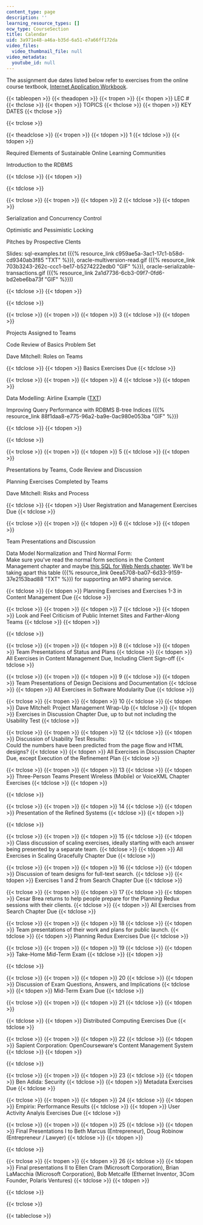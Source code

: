 ```yaml
---
content_type: page
description: ''
learning_resource_types: []
ocw_type: CourseSection
title: Calendar
uid: 3a971e48-a46a-b35d-6a51-e7a66ff172da
video_files:
  video_thumbnail_file: null
video_metadata:
  youtube_id: null
---
```


The assignment due dates listed below refer to exercises from the online course textbook, [Internet Application Workbook](http://philip.greenspun.com/internet-application-workbook/).

{{< tableopen >}}
{{< theadopen >}}
{{< tropen >}}
{{< thopen >}}
LEC #
{{< thclose >}}
{{< thopen >}}
TOPICS
{{< thclose >}}
{{< thopen >}}
KEY DATES
{{< thclose >}}

{{< trclose >}}

{{< theadclose >}}
{{< tropen >}}
{{< tdopen >}}
1
{{< tdclose >}}
{{< tdopen >}}


Required Elements of Sustainable Online Learning Communities

Introduction to the RDBMS


{{< tdclose >}}
{{< tdopen >}}

{{< tdclose >}}

{{< trclose >}}
{{< tropen >}}
{{< tdopen >}}
2
{{< tdclose >}}
{{< tdopen >}}


Serialization and Concurrency Control

Optimistic and Pessimistic Locking

Pitches by Prospective Clents

Slides: sql-examples.txt ({{% resource_link c959ae5a-3ac1-17c1-b58d-cd9340ab3f85 "TXT" %}}), oracle-multiversion-read.gif ({{% resource_link 703b3243-262c-ccc1-be17-b5274222edb0 "GIF" %}}), oracle-serializable-transactions.gif ({{% resource_link 2a1d7736-6cb3-09f7-0fd6-bd2ebe6ba73f "GIF" %}}))


{{< tdclose >}}
{{< tdopen >}}

{{< tdclose >}}

{{< trclose >}}
{{< tropen >}}
{{< tdopen >}}
3
{{< tdclose >}}
{{< tdopen >}}


Projects Assigned to Teams

Code Review of Basics Problem Set

Dave Mitchell: Roles on Teams


{{< tdclose >}}
{{< tdopen >}}
Basics Exercises Due
{{< tdclose >}}

{{< trclose >}}
{{< tropen >}}
{{< tdopen >}}
4
{{< tdclose >}}
{{< tdopen >}}


Data Modelling: Airline Example ([TXT](/courses/electrical-engineering-and-computer-science/6-171-software-engineering-for-web-applications-fall-2003/calendar/airlinereservationsystem.txt))

Improving Query Performance with RDBMS B-tree Indices ({{% resource_link 88f1daa8-e775-96a2-ba9e-0ac980e053ba "GIF" %}})


{{< tdclose >}}
{{< tdopen >}}

{{< tdclose >}}

{{< trclose >}}
{{< tropen >}}
{{< tdopen >}}
5
{{< tdclose >}}
{{< tdopen >}}


Presentations by Teams, Code Review and Discussion

Planning Exercises Completed by Teams

Dave Mitchell: Risks and Process


{{< tdclose >}}
{{< tdopen >}}
User Registration and Management Exercises Due
{{< tdclose >}}

{{< trclose >}}
{{< tropen >}}
{{< tdopen >}}
6
{{< tdclose >}}
{{< tdopen >}}


Team Presentations and Discussion

Data Model Normalization and Third Normal Form:  
Make sure you've read the normal form sections in the Content Management chapter and maybe [this SQL for Web Nerds chapter](http://philip.greenspun.com/sql/normalization). We'll be taking apart this table ({{% resource_link 0eea5708-ba07-6d33-9159-37e2153bad88 "TXT" %}}) for supporting an MP3 sharing service.


{{< tdclose >}}
{{< tdopen >}}
Planning Exercises and Exercises 1-3 in Content Management Due
{{< tdclose >}}

{{< trclose >}}
{{< tropen >}}
{{< tdopen >}}
7
{{< tdclose >}}
{{< tdopen >}}
Look and Feel Criticism of Public Internet Sites and Farther-Along Teams
{{< tdclose >}}
{{< tdopen >}}

{{< tdclose >}}

{{< trclose >}}
{{< tropen >}}
{{< tdopen >}}
8
{{< tdclose >}}
{{< tdopen >}}
Team Presentations of Status and Plans
{{< tdclose >}}
{{< tdopen >}}
All Exercises in Content Management Due, Including Client Sign-off
{{< tdclose >}}

{{< trclose >}}
{{< tropen >}}
{{< tdopen >}}
9
{{< tdclose >}}
{{< tdopen >}}
Team Presentations of Design Decisions and Documentation
{{< tdclose >}}
{{< tdopen >}}
All Exercises in Software Modularity Due
{{< tdclose >}}

{{< trclose >}}
{{< tropen >}}
{{< tdopen >}}
10
{{< tdclose >}}
{{< tdopen >}}
Dave Mitchell: Project Management Wrap-Up
{{< tdclose >}}
{{< tdopen >}}
Exercises in Discussion Chapter Due, up to but not including the Usability Test
{{< tdclose >}}

{{< trclose >}}
{{< tropen >}}
{{< tdopen >}}
12
{{< tdclose >}}
{{< tdopen >}}
Discussion of Usability Test Results:  
Could the numbers have been predicted from the page flow and HTML designs?
{{< tdclose >}}
{{< tdopen >}}
All Exercises in Discussion Chapter Due, except Execution of the Refinement Plan
{{< tdclose >}}

{{< trclose >}}
{{< tropen >}}
{{< tdopen >}}
13
{{< tdclose >}}
{{< tdopen >}}
Three-Person Teams Present Wireless (Mobile) or VoiceXML Chapter Exercises
{{< tdclose >}}
{{< tdopen >}}

{{< tdclose >}}

{{< trclose >}}
{{< tropen >}}
{{< tdopen >}}
14
{{< tdclose >}}
{{< tdopen >}}
Presentation of the Refined Systems
{{< tdclose >}}
{{< tdopen >}}

{{< tdclose >}}

{{< trclose >}}
{{< tropen >}}
{{< tdopen >}}
15
{{< tdclose >}}
{{< tdopen >}}
Class discussion of scaling exercises, ideally starting with each answer being presented by a separate team.
{{< tdclose >}}
{{< tdopen >}}
All Exercises in Scaling Gracefully Chapter Due
{{< tdclose >}}

{{< trclose >}}
{{< tropen >}}
{{< tdopen >}}
16
{{< tdclose >}}
{{< tdopen >}}
Discussion of team designs for full-text search.
{{< tdclose >}}
{{< tdopen >}}
Exercises 1 and 2 from Search Chapter Due
{{< tdclose >}}

{{< trclose >}}
{{< tropen >}}
{{< tdopen >}}
17
{{< tdclose >}}
{{< tdopen >}}
Cesar Brea returns to help people prepare for the Planning Redux sessions with their clients.
{{< tdclose >}}
{{< tdopen >}}
All Exercises from Search Chapter Due
{{< tdclose >}}

{{< trclose >}}
{{< tropen >}}
{{< tdopen >}}
18
{{< tdclose >}}
{{< tdopen >}}
Team presentations of their work and plans for public launch.
{{< tdclose >}}
{{< tdopen >}}
Planning Redux Exercises Due
{{< tdclose >}}

{{< trclose >}}
{{< tropen >}}
{{< tdopen >}}
19
{{< tdclose >}}
{{< tdopen >}}
Take-Home Mid-Term Exam
{{< tdclose >}}
{{< tdopen >}}

{{< tdclose >}}

{{< trclose >}}
{{< tropen >}}
{{< tdopen >}}
20
{{< tdclose >}}
{{< tdopen >}}
Discussion of Exam Questions, Answers, and Implications
{{< tdclose >}}
{{< tdopen >}}
Mid-Term Exam Due
{{< tdclose >}}

{{< trclose >}}
{{< tropen >}}
{{< tdopen >}}
21
{{< tdclose >}}
{{< tdopen >}}

{{< tdclose >}}
{{< tdopen >}}
Distributed Computing Exercises Due
{{< tdclose >}}

{{< trclose >}}
{{< tropen >}}
{{< tdopen >}}
22
{{< tdclose >}}
{{< tdopen >}}
Sapient Corporation: OpenCourseware's Content Management System
{{< tdclose >}}
{{< tdopen >}}

{{< tdclose >}}

{{< trclose >}}
{{< tropen >}}
{{< tdopen >}}
23
{{< tdclose >}}
{{< tdopen >}}
Ben Adida: Security
{{< tdclose >}}
{{< tdopen >}}
Metadata Exercises Due
{{< tdclose >}}

{{< trclose >}}
{{< tropen >}}
{{< tdopen >}}
24
{{< tdclose >}}
{{< tdopen >}}
Empirix: Performance Results
{{< tdclose >}}
{{< tdopen >}}
User Activity Analyis Exercises Due
{{< tdclose >}}

{{< trclose >}}
{{< tropen >}}
{{< tdopen >}}
25
{{< tdclose >}}
{{< tdopen >}}
Final Presentations I to Beth Marcus (Entrepreneur), Doug Robinow (Entrepreneur / Lawyer)
{{< tdclose >}}
{{< tdopen >}}

{{< tdclose >}}

{{< trclose >}}
{{< tropen >}}
{{< tdopen >}}
26
{{< tdclose >}}
{{< tdopen >}}
Final presentations II to Ellen Cram (Microsoft Corporation), Brian LaMacchia (Microsoft Corporation), Bob Metcalfe (Ethernet Inventor, 3Com Founder, Polaris Ventures)
{{< tdclose >}}
{{< tdopen >}}

{{< tdclose >}}

{{< trclose >}}

{{< tableclose >}}